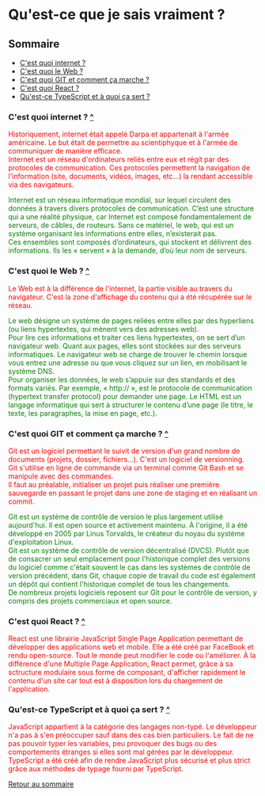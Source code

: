 # Qu'est-ce que je sais vraiment ?

## Sommaire

- [C'est quoi internet ?](#cest-quoi-internet)
- [C'est quoi le Web ?](#cest-quoi-le-web)
- [C'est quoi GIT et comment ça marche ?](#cest-quoi-git-et-comment-ça-marche)
- [C'est quoi React ?](#cest-quoi-react)
- [Qu'est-ce TypeScript et à quoi ça sert ?](#quest-ce-typescript-et-à-quoi-ça-sert)

### C'est quoi internet ? [^](#sommaire)

<p style="color:red;">Historiquement, internet était appelé Darpa et appartenait à l'armée américaine. Le but était de permettre au scientiphyque et à l'armée de communiquer de manière efficace.</br>
Internet est un réseau d'ordinateurs reliés entre eux et régit par des protocoles de communication. Ces protocoles permettent la navigation de l'information (site, documents, vidéos, images, etc...) la rendant accessible via des navigateurs.</p>

<p style="color:green;">
Internet est un réseau informatique mondial, sur lequel circulent des données à travers divers protocoles de communication. C’est une structure qui a une réalité physique, car Internet est composé fondamentalement de serveurs, de câbles, de routeurs. Sans ce matériel, le web, qui est un système organisant les informations entre elles, n’existerait pas.</br>
Ces ensembles sont composés d’ordinateurs, qui stockent et délivrent des informations. Ils les « servent » à la demande, d’où leur nom de serveurs.</p>

### C'est quoi le Web ? [^](#sommaire)

<p style="color:red;">Le Web est à la différence de l'internet, la partie visible au travers du navigateur. C'est la zone d'affichage du contenu qui a été récupérée sur le réseau.</p>

<p style="color:green;">Le web désigne un système de pages reliées entre elles par des hyperliens (ou liens hypertextes, qui mènent vers des adresses web).</br>
Pour lire ces informations et traiter ces liens hypertextes, on se sert d’un navigateur web. Quant aux pages, elles sont stockées sur des serveurs informatiques. Le navigateur web se charge de trouver le chemin lorsque vous entrez une adresse ou que vous cliquez sur un lien, en mobilisant le système DNS.</br>
Pour organiser les données, le web s’appuie sur des standards et des formats variés. Par exemple, « http:// », est le protocole de communication (hypertext transfer protocol) pour demander une page. Le HTML est un langage informatique qui sert à structurer le contenu d’une page (le titre, le texte, les paragraphes, la mise en page, etc.).</p>

### C'est quoi GIT et comment ça marche ? [^](#sommaire)

<p style="color:red;">Git est un logiciel permettant le suivit de version d'un grand nombre de documents (projets, dossier, fichiers...). C'est un logiciel de versionning.</br>
Git s'utilise en ligne de commande via un terminal comme Git Bash et se manipule avec des commandes.</br>
Il faut au préalable, initialiser un projet puis réaliser une première sauvegarde en passant le projet dans une zone de staging et en réalisant un commit.</p>

<p style="color:green;">Git est un système de contrôle de version le plus largement utilisé aujourd'hui. Il est open source et activement maintenu. À l'origine, il a été développé en 2005 par Linus Torvalds, le créateur du noyau du système d'exploitation Linux.</br>
Git est un système de contrôle de version décentralisé (DVCS). Plutôt que de consacrer un seul emplacement pour l'historique complet des versions du logiciel comme c'était souvent le cas dans les systèmes de contrôle de version précédent, dans Git, chaque copie de travail du code est également un dépôt qui contient l'historique complet de tous les changements.</br>
De nombreux projets logiciels reposent sur Git pour le contrôle de version, y compris des projets commerciaux et open source.</p>

### C'est quoi React ? [^](#sommaire)

<p style="color:red;">React est une librairie JavaScript Single Page Application permettant de développer des applications web et mobile. Elle a été créé par FaceBook et rendu open-source. Tout le monde peut modifier le code ou l'améliorer. À la différence d'une Multiple Page Application, React permet, grâce à sa sctructure modulaire sous forme de composant, d'afficher rapidement le contenu d'un site car tout est à disposition lors du chargement de l'application.</p>

### Qu'est-ce TypeScript et à quoi ça sert ? [^](#sommaire)

<p style="color:red;">JavaScript appartient à la catégorie des langages non-typé. Le développeur n'a pas à s'en préoccuper sauf dans des cas bien particuliers.
Le fait de ne pas pouvoir typer les variables, peu provoquer des bugs ou des comportements étranges si elles sont mal gérées par le développeur.
TypeScript a été créé afin de rendre JavaScript plus sécurisé et plus strict grâce aux méthodes de typage fourni par TypeScript.</p>

[Retour au sommaire](#sommaire)